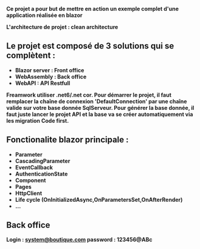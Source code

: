 <b> Ce projet a pour but de mettre en action un exemple complet d'une application réalisée en blazor

L'architecture de projet : clean architecture

Le projet est composé de 3 solutions qui se complètent :
-
- Blazor server : Front office 
- WebAssembly : Back office
- WebAPI : API Restfull

Freamwork utiliser .net6/.net cor.
Pour démarrer le projet, il faut remplacer la chaîne de connexion '<b>DefaultConnection</b>' par une chaîne valide sur votre base donnée SqlServeur.
Pour générer la base donnée, il faut juste lancer le projet API et la base va se créer automatiquement via les migration Code first.

Fonctionalite blazor principale :
- 
- <b> Parameter
- <b> CascadingParameter
- <b> EventCallback
- <b> AuthenticationState
- <b> Component
- <b> Pages
- <b> HttpClient
- <b> Life cycle (OnInitializedAsync,OnParametersSet,OnAfterRender)
- ...

Back office
-
Login : system@boutique.com
password : 123456@ABc
